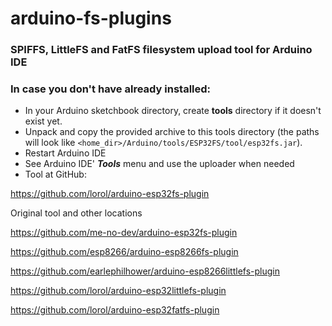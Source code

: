 # arduino-fs-plugins

### SPIFFS, LittleFS and FatFS filesystem upload tool for Arduino IDE
### In case you don't have already installed: 

- In your Arduino sketchbook directory, create **tools** directory if it doesn't exist yet.
- Unpack and copy the provided archive to this tools directory (the paths will look like ```<home_dir>/Arduino/tools/ESP32FS/tool/esp32fs.jar```).
- Restart Arduino IDE
- See Arduino IDE' ***Tools*** menu and use the uploader when needed
- Tool at GitHub:

https://github.com/lorol/arduino-esp32fs-plugin

Original tool and other locations

https://github.com/me-no-dev/arduino-esp32fs-plugin

https://github.com/esp8266/arduino-esp8266fs-plugin

https://github.com/earlephilhower/arduino-esp8266littlefs-plugin

https://github.com/lorol/arduino-esp32littlefs-plugin

https://github.com/lorol/arduino-esp32fatfs-plugin


